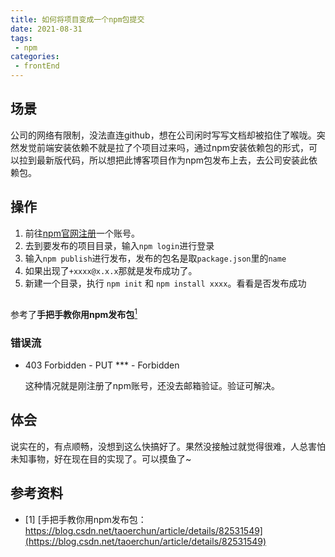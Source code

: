 ```yaml
---
title: 如何将项目变成一个npm包提交
date: 2021-08-31
tags:
 - npm      
categories: 
 - frontEnd
---
```


## 场景
公司的网络有限制，没法直连github，想在公司闲时写写文档却被掐住了喉咙。突然发觉前端安装依赖不就是拉了个项目过来吗，通过npm安装依赖包的形式，可以拉到最新版代码，所以想把此博客项目作为npm包发布上去，去公司安装此依赖包。


## 操作
1. 前往[npm官网注册](https://www.npmjs.com/)一个账号。
2. 去到要发布的项目目录，输入`npm login`进行登录
3. 输入`npm publish`进行发布，发布的包名是取`package.json`里的`name`
4. 如果出现了`+xxxx@x.x.x`那就是发布成功了。
5. 新建一个目录，执行 `npm init` 和 `npm install xxxx`。看看是否发布成功

## 
参考了**手把手教你用npm发布包**[<sup>1</sup>](#refer-anchor-1)

### 错误流
- 403 Forbidden - PUT *** - Forbidden

  这种情况就是刚注册了npm账号，还没去邮箱验证。验证可解决。

## 体会
说实在的，有点顺畅，没想到这么快搞好了。果然没接触过就觉得很难，人总害怕未知事物，好在现在目的实现了。可以摸鱼了~

## 参考资料
<div id="refer-anchor-1"></div>

- [1] [手把手教你用npm发布包：https://blog.csdn.net/taoerchun/article/details/82531549](https://blog.csdn.net/taoerchun/article/details/82531549)



